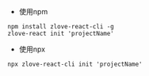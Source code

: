 * 使用npm
```
npm install zlove-react-cli -g
zlove-react init 'projectName'
```
* 使用npx
```
npx zlove-react-cli init 'projectName'
```